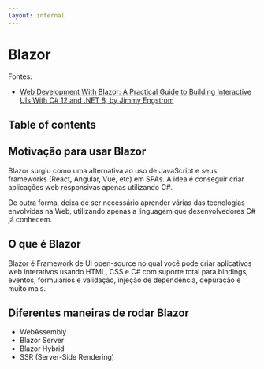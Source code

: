 ```yaml
---
layout: internal
---
```


# Blazor

Fontes:

* [Web Development With Blazor: A Practical Guide to Building Interactive UIs With C# 12 and .NET 8, by Jimmy Engstrom](https://www.amazon.com/Web-Development-Blazor-practical-interactive/dp/1835465919#:~:text=Web%20Development%20with%20Blazor%20is%20your%20essential%20guide%20to%20building)

## Table of contents

## Motivação para usar Blazor

Blazor surgiu como uma alternativa ao uso de JavaScript e seus frameworks (React, Angular, Vue, etc) em SPAs. A idea é conseguir criar aplicações web responsivas apenas utilizando C#.

De outra forma, deixa de ser necessário aprender várias das tecnologias envolvidas na Web, utilizando apenas a linguagem que desenvolvedores C# já conhecem.

## O que é Blazor

Blazor é Framework de UI open-source no qual você pode criar aplicativos web interativos usando HTML, CSS e C# com suporte total para bindings, eventos, formulários e validação, injeção de dependência, depuração e muito mais.

## Diferentes maneiras de rodar Blazor

* WebAssembly
* Blazor Server
* Blazor Hybrid
* SSR (Server-Side Rendering)
